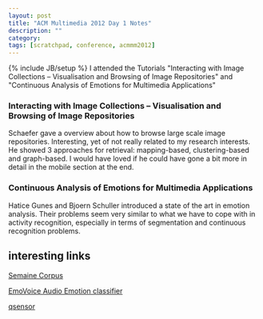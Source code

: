 ```yaml
---
layout: post
title: "ACM Multimedia 2012 Day 1 Notes"
description: ""
category: 
tags: [scratchpad, conference, acmmm2012]
---
```

{% include JB/setup %}
I attended the Tutorials "Interacting with Image Collections – Visualisation and Browsing of Image Repositories"
and "Continuous Analysis of Emotions for Multimedia Applications"

### Interacting with Image Collections – Visualisation and Browsing of Image Repositories
Schaefer gave a overview about how to browse large scale image repositories. 
Interesting, yet of not really related to my research interests. 
He showed 3 approaches for retrieval: mapping-based, clustering-based and graph-based.
I would have loved if he could have gone a bit more in detail in the mobile section at the end.

### Continuous Analysis of Emotions for Multimedia Applications
Hatice Gunes and Bjoern Schuller introduced a state of the art in emotion analysis.
Their problems seem very similar to what we have to cope with in activity recognition,
especially in terms of segmentation and continuous recognition problems.



## interesting links

[Semaine Corpus](http://semaine-db.eu)

[EmoVoice Audio Emotion classifier](http://www.informatik.uni-augsburg.de/de/lehrstuehle/hcm/projects/tools/emovoice/)

[qsensor](http://www.affectiva.com/q-sensor/)



